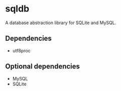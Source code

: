 # sqldb
A database abstraction library for SQLite and MySQL.

## Dependencies

- utf8proc

## Optional dependencies

- MySQL
- SQLite
